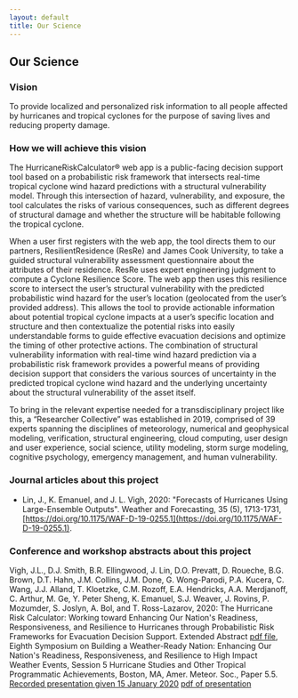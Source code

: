```yaml
---
layout: default
title: Our Science
---
```


## Our Science

### Vision ###

To provide localized and personalized risk information to all people affected by hurricanes and tropical cyclones for the purpose of saving lives and reducing property damage.

### How we will achieve this vision ###

The HurricaneRiskCalculator&reg; web app is a public-facing decision support tool based on a probabilistic risk framework that intersects real-time tropical cyclone wind hazard predictions with a structural vulnerability model. Through this intersection of hazard, vulnerability, and exposure, the tool calculates the risks of various consequences, such as different degrees of structural damage and whether the structure will be habitable following the tropical cyclone.

When a user first registers with the web app, the tool directs them to our partners, ResilientResidence (ResRe) and James Cook University, to take a guided structural vulnerability assessment questionnaire about the attributes of their residence. ResRe uses expert engineering judgment to compute a Cyclone Resilience Score. The web app then uses this resilience score to intersect the user’s structural vulnerability with the predicted probabilistic wind hazard for the user’s location (geolocated from the user’s provided address). This allows the tool to provide actionable information about potential tropical cyclone impacts at a user’s specific location and structure and then contextualize the potential risks into easily understandable forms to guide effective evacuation decisions and optimize the timing of other protective actions. The combination of structural vulnerability information with real-time wind hazard prediction via a probabilistic risk framework provides a powerful means of providing decision support that considers the various sources of uncertainty in the predicted tropical cyclone wind hazard and the underlying uncertainty about the structural vulnerability of the asset itself. 

To bring in the relevant expertise needed for a transdisciplinary project like this, a “Researcher Collective” was established in 2019, comprised of 39 experts spanning the disciplines of meteorology, numerical and geophysical modeling, verification, structural engineering, cloud computing, user design and user experience, social science, utility modeling, storm surge modeling, cognitive psychology, emergency management, and human vulnerability.

### Journal articles about this project ###

- Lin, J., K. Emanuel, and J. L. Vigh, 2020: "Forecasts of Hurricanes Using Large-Ensemble Outputs". Weather and Forecasting, 35 (5), 1713-1731, [https://doi.org/10.1175/WAF-D-19-0255.1](https://doi.org/10.1175/WAF-D-19-0255.1).


### Conference and workshop abstracts about this project ###

Vigh, J.L., D.J. Smith, B.R. Ellingwood, J. Lin, D.O. Prevatt, D. Roueche, B.G. Brown, D.T. Hahn, J.M. Collins, J.M. Done, G. Wong-Parodi, P.A. Kucera, C. Wang, J.J. Alland, T. Kloetzke, C.M. Rozoff, E.A. Hendricks, A.A. Merdjanoff, C. Arthur, M. Ge, Y. Peter Sheng, K. Emanuel, S.J. Weaver, J. Rovins, P. Mozumder, S. Joslyn, A. Bol, and T. Ross-Lazarov, 2020: The Hurricane Risk Calculator: Working toward Enhancing Our Nation's Readiness, Responsiveness, and Resilience to Hurricanes through Probabilistic Risk Frameworks for Evacuation Decision Support. Extended Abstract [pdf file](https://ral.ucar.edu/staff/jvigh/documents/vighEA2020_extended_abstract.pdf), Eighth Symposium on Building a Weather-Ready Nation: Enhancing Our Nation's Readiness, Responsiveness, and Resilience to High Impact Weather Events, Session 5 Hurricane Studies and Other Tropical Programmatic Achievements, Boston, MA, Amer. Meteor. Soc., Paper 5.5. [Recorded presentation given 15 January 2020](https://ams.confex.com/ams/2020Annual/recordingredirect.cgi/oid/Recording516716/paper370408_1.mp4) [pdf of presentation](https://ral.ucar.edu/staff/jvigh/documents/20200115_vigh_AMS100_hurricane_risk_calculator_presentation.pdf)



